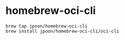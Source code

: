 # homebrew-oci-cli

```
brew tap jpoon/homebrew-oci-cli
brew install jpoon/homebrew-oci-cli/oci-cli
```
